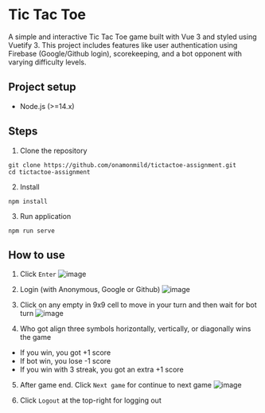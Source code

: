 # Tic Tac Toe
A simple and interactive Tic Tac Toe game built with Vue 3 and styled using Vuetify 3. This project includes features like user authentication using Firebase (Google/Github login), scorekeeping, and a bot opponent with varying difficulty levels.

## Project setup
* Node.js (>=14.x)

## Steps
1. Clone the repository
```
git clone https://github.com/onamonmild/tictactoe-assignment.git
cd tictactoe-assignment
```
2. Install
```
npm install
```
3. Run application
```
npm run serve
```

## How to use
1. Click `Enter`
   ![image](https://github.com/user-attachments/assets/040a87d4-9fdc-4193-8e83-392bb853d1e7)
2. Login (with Anonymous, Google or Github)
  ![image](https://github.com/user-attachments/assets/d6f84303-274d-4174-9c92-ade7f0fa2b77)

3. Click on any empty in 9x9 cell to move in your turn and then wait for bot turn
![image](https://github.com/user-attachments/assets/8de3215a-73d0-4255-89d3-5de4b1fbaea1)

   
4. Who got align three symbols horizontally, vertically, or diagonally wins the game
* If you win, you got +1 score
* If bot win, you lose -1 score
* If you win with 3 streak, you got an extra +1 score

5. After game end. Click `Next game` for continue to next game
   ![image](https://github.com/user-attachments/assets/a706e993-eed8-49ff-a041-7e39e1d474d1)

6. Click `Logout` at the top-right for logging out
